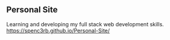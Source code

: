 ## Personal Site
Learning and developing my full stack web development skills.
https://spenc3rb.github.io/Personal-Site/
